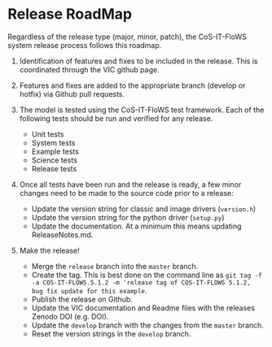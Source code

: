 # Release RoadMap

Regardless of the release type (major, minor, patch), the CoS-IT-FloWS system release process follows this roadmap.

1. Identification of features and fixes to be included in the release. This is coordinated through the VIC github page.
2. Features and fixes are added to the appropriate branch (develop or hotfix) via Github pull requests.
3. The model is tested using the CoS-IT-FloWS test framework. Each of the following tests should be run and verified for any release.

    + Unit tests
    + System tests
    + Example tests
    + Science tests
    + Release tests

4. Once all tests have been run and the release is ready, a few minor changes need to be made to the source code prior to a release:

    + Update the version string for classic and image drivers (`version.h`)
    + Update the version string for the python driver (`setup.py`)
    + Update the documentation. At a minimum this means updating ReleaseNotes.md.

5. Make the release!
    + Merge the `release` branch into the `master` branch.
    + Create the tag. This is best done on the command line as `git tag -f -a COS-IT-FLOWS.5.1.2 -m 'release tag of COS-IT-FLOWS 5.1.2, bug fix update for this example`.
    + Publish the release on Github.
    + Update the VIC documentation and Readme files with the releases Zenodo DOI (e.g. DOI).
    + Update the `develop` branch with the changes from the `master` branch.
    + Reset the version strings in the `develop` branch.
